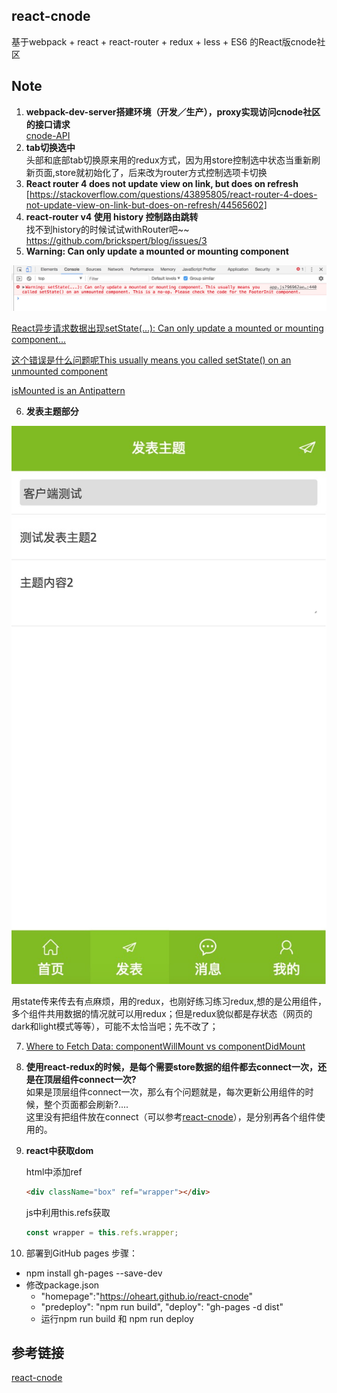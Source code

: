 ## react-cnode
基于webpack + react + react-router + redux + less + ES6 的React版cnode社区
## Note  
1. **webpack-dev-server搭建环境（开发／生产），proxy实现访问cnode社区的接口请求**      
[cnode-API](https://cnodejs.org/api)
2. **tab切换选中**   
头部和底部tab切换原来用的redux方式，因为用store控制选中状态当重新刷新页面,store就初始化了，后来改为router方式控制选项卡切换
3. **React router 4 does not update view on link, but does on refresh**    [https://stackoverflow.com/questions/43895805/react-router-4-does-not-update-view-on-link-but-does-on-refresh/44565602]
4. **react-router v4 使用 history 控制路由跳转**  
找不到history的时候试试withRouter吧~~  
https://github.com/brickspert/blog/issues/3
5. **Warning: Can only update a mounted or mounting component**

![waring1](src/static/img/waring01.png) 

[React异步请求数据出现setState(...): Can only update a mounted or mounting component...](https://www.jianshu.com/p/a9d1f5aa719a )  

[这个错误是什么问题呢This usually means you called setState() on an unmounted component](http://react-china.org/t/this-usually-means-you-called-setstate-on-an-unmounted-component/7397/12)  

[isMounted is an Antipattern
](https://doc.react-china.org/blog/2015/12/16/ismounted-antipattern.html)

6. **发表主题部分**  

![发表主题](src/static/img/create_topic.png)

用state传来传去有点麻烦，用的redux，也刚好练习练习redux,想的是公用组件，多个组件共用数据的情况就可以用redux；但是redux貌似都是存状态（网页的dark和light模式等等），可能不太恰当吧；先不改了；

7. [Where to Fetch Data: componentWillMount vs componentDidMount](https://daveceddia.com/where-fetch-data-componentwillmount-vs-componentdidmount/)

8. **使用react-redux的时候，是每个需要store数据的组件都去connect一次，还是在顶层组件connect一次?**  
如果是顶层组件connect一次，那么有个问题就是，每次更新公用组件的时候，整个页面都会刷新?....  
这里没有把组件放在connect（可以参考[react-cnode](https://github.com/lzxb/react-cnode)），是分别再各个组件使用的。  

9. **react中获取dom**

    html中添加ref
    ```html
    <div className="box" ref="wrapper"></div>
    ```
    js中利用this.refs获取
    ```js
    const wrapper = this.refs.wrapper;
    ```

10. 部署到GitHub pages
步骤：
-  npm install gh-pages --save-dev
- 修改package.json
    -  "homepage":"https://oheart.github.io/react-cnode"
    -   "predeploy": "npm run build",
        "deploy": "gh-pages -d dist"
    - 运行npm run build 和 npm run deploy




## 参考链接
[react-cnode](https://github.com/lzxb/react-cnode)

